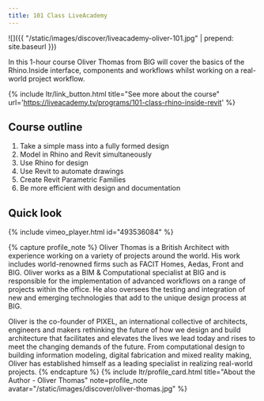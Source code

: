```yaml
---
title: 101 Class LiveAcademy
---
```


<!-- intro video -->
![]({{ "/static/images/discover/liveacademy-oliver-101.jpg" | prepend: site.baseurl }})

In this 1-hour course Oliver Thomas from BIG will cover the basics of the Rhino.Inside interface, components and workflows whilst working on a real-world project workflow.

{% include ltr/link_button.html title="See more about the course" url='https://liveacademy.tv/programs/101-class-rhino-inside-revit' %}

## Course outline

1. Take a simple mass into a fully formed design
2. Model in Rhino and Revit simultaneously
3. Use Rhino for design
4. Use Revit to automate drawings
5. Create Revit Parametric Families
6. Be more efficient with design and documentation

## Quick look

{% include vimeo_player.html id="493536084" %}

{% capture profile_note %}
Oliver Thomas is a British Architect with experience working on a variety of projects around the world. His work includes world-renowned firms such as FACIT Homes, Aedas, Front and BIG. Oliver works as a BIM & Computational specialist at BIG and is responsible for the implementation of advanced workflows on a range of projects within the office. He also oversees the testing and integration of new and emerging technologies that add to the unique design process at BIG.

Oliver is the co-founder of PIXEL, an international collective of architects, engineers and makers rethinking the future of how we design and build architecture that facilitates and elevates the lives we lead today and rises to meet the changing demands of the future. From computational design to building information modeling, digital fabrication and mixed reality making, Oliver has established himself as a leading specialist in realizing real-world projects.
{% endcapture %}
{% include ltr/profile_card.html title="About the Author - Oliver Thomas" note=profile_note avatar="/static/images/discover/oliver-thomas.jpg" %}
